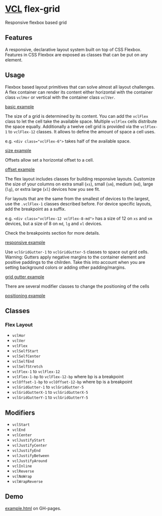 # [VCL](https://vcl.github.io/) flex-grid

Responsive flexbox based grid

## Features

A responsive, declarative layout system built on top of CSS Flexbox.
Features in CSS Flexbox are exposed as classes that can be put on any element.

## Usage

Flexbox based layout primitives that can solve almost all layout challenges.
A flex container can render its content either horizontal with the container class `vclHor` or vertical with the container class `vclVer`.

[basic example](/demo/example-basic.html)

The size of a grid is determined by its content. You can add the `vclFlex` class to let the cell take the available space. Multiple `vclFlex` cells distribute the space equally.
Additionally a twelve cell grid is provided via the `vclFlex-1` to `vclFlex-12` classes. It allows to define the amount of space a cell uses.

e.g. `<div class="vclFlex-6">` takes half of the available space.

[size example](/demo/example-size.html)

Offsets allow set a horizontal offset to a cell.

[offset example](/demo/example-offset.html)

The flex layout includes classes for building responsive layouts.
Customize the size of your columns on extra small (`xs`), small (`sm`), medium (`md`), large (`lg`), or extra large (`xl`) devices how you see fit.

For layouts that are the same from the smallest of devices to the largest, use the  `.vclFlex-1` classes described before. 
For device specific layouts, add the breakpoint as a suffix.

e.g. `<div class="vclFlex-12 vclFlex-8-md">` has a size of 12 on `xs` and `sm` devices, but a size of 8 on `md`, `lg` and `xl` devices.

Check the breakpoints section for more details.

[responsive example](/demo/example-responsive.html)

Use `vclGridGutter-1` to `vclGridGutter-5` classes to space out grid cells. 
Warning: Gutters apply negative margins to the container element and positive paddings to the chilrden. Take this into account when you are setting background colors or adding other padding/margins.

[grid gutter example](/demo/example-grid-gutter.html)

There are several modifier classes to change the positioning of the cells

[positioning example](/demo/example-positioning.html)


## Classes

### Flex Layout

- `vclHor`
- `vclVer`
- `vclFlex`
- `vclSelfStart`
- `vclSelfCenter`
- `vclSelfEnd`
- `vclSelfStretch`
- `vclFlex-1` to `vclFlex-12`
- `vclFlex-1-bp` to `vclFlex-12-bp` where bp is a breakpoint
- `vclOffset-1-bp` to `vclOffset-12-bp` where bp is a breakpoint
- `vclGridGutter-1` to `vclGridGutter-5`
- `vclGridGutterX-1` to `vclGridGutterX-5`
- `vclGridGutterY-1` to `vclGridGutterY-5`
## Modifiers
- `vclStart`
- `vclEnd`
- `vclCenter`
- `vclJustifyStart`
- `vclJustifyCenter`
- `vclJustifyEnd`
- `vclJustifyBetween`
- `vclJustifyAround`
- `vclInline`
- `vclReverse`
- `vclNoWrap`
- `vclWrapReverse`


## Demo

[example.html](/demo/example.html) on GH-pages.
